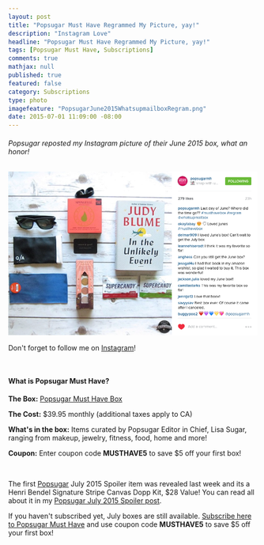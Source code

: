 ```yaml
---
layout: post
title: "Popsugar Must Have Regrammed My Picture, yay!"
description: "Instagram Love"
headline: "Popsugar Must Have Regrammed My Picture, yay!"
tags: [Popsugar Must Have, Subscriptions]
comments: true
mathjax: null
published: true
featured: false
category: Subscriptions
type: photo
imagefeature: "PopsugarJune2015WhatsupmailboxRegram.png"
date: 2015-07-01 11:09:00 -08:00
---
```


<H6>Popsugar reposted my Instagram picture of their June 2015 box, what an honor!</H6>

<CENTER><IMG SRC='/images/PopsugarJune2015WhatsupmailboxRegram.png'></CENTER>

<p>Don't forget to follow me on <a href="https://instagram.com/whatsupmailbox/" target="_blank">Instagram</a>!</p>
<br>

<H4>What is Popsugar Must Have?</H4>
<p><b>The Box:</b> <a href="http://popsugar-must-have.evyy.net/c/164125/137737/2706" target="_blank">Popsugar Must Have Box</a></p>
<p><b>The Cost:</b> $39.95 monthly (additional taxes apply to CA)</p>
<p><b>What's in the box:</b> Items curated by Popsugar Editor in Chief, Lisa Sugar, ranging from makeup, jewelry, fitness, food, home and more!</p>
<p><b>Coupon:</b> Enter coupon code <b>MUSTHAVE5</b> to save $5 off your first box!</p>
<br>

<p>The first <a href="http://popsugar-must-have.evyy.net/c/164125/137737/2706" target="_blank">Popsugar</a> July 2015 Spoiler item was revealed last week and its a Henri Bendel Signature Stripe Canvas Dopp Kit, $28 Value! You can read all about it in my <a href="http://whatsupmailbox.com/subscriptions/Popsugar-Must-Have-July-2015-Spoiler/" target="_blank">Popsugar July 2015 Spoiler post</a>.</p>

<p>If you haven't subscribed yet, July boxes are still available. <a href="http://popsugar-must-have.evyy.net/c/164125/137737/2706" target="_blank">Subscribe here to Popsugar Must Have</a> and use coupon code <b>MUSTHAVE5</b> to save $5 off your first box!</p>
